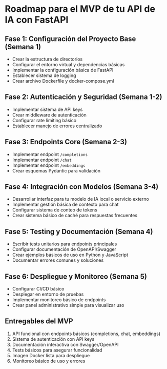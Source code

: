 # Roadmap para el MVP de tu API de IA con FastAPI

## Fase 1: Configuración del Proyecto Base (Semana 1)
- Crear la estructura de directorios
- Configurar el entorno virtual y dependencias básicas
- Implementar la configuración básica de FastAPI
- Establecer sistema de logging
- Crear archivo Dockerfile y docker-compose.yml

## Fase 2: Autenticación y Seguridad (Semana 1-2)
- Implementar sistema de API keys
- Crear middleware de autenticación
- Configurar rate limiting básico
- Establecer manejo de errores centralizado

## Fase 3: Endpoints Core (Semana 2-3)
- Implementar endpoint `/completions`
- Implementar endpoint `/chat`
- Implementar endpoint `/embeddings`
- Crear esquemas Pydantic para validación

## Fase 4: Integración con Modelos (Semana 3-4)
- Desarrollar interfaz para tu modelo de IA local o servicio externo
- Implementar gestión básica de contexto para chat
- Configurar sistema de conteo de tokens
- Crear sistema básico de caché para respuestas frecuentes

## Fase 5: Testing y Documentación (Semana 4)
- Escribir tests unitarios para endpoints principales
- Configurar documentación de OpenAPI/Swagger
- Crear ejemplos básicos de uso en Python y JavaScript
- Documentar errores comunes y soluciones

## Fase 6: Despliegue y Monitoreo (Semana 5)
- Configurar CI/CD básico
- Desplegar en entorno de pruebas
- Implementar monitoreo básico de endpoints
- Crear panel administrativo simple para visualizar uso

## Entregables del MVP
1. API funcional con endpoints básicos (completions, chat, embeddings)
2. Sistema de autenticación con API keys
3. Documentación interactiva con Swagger/OpenAPI
4. Tests básicos para asegurar funcionalidad
5. Imagen Docker lista para despliegue
6. Monitoreo básico de uso y errores
